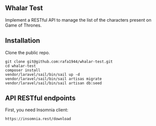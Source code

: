 ## Whalar Test

Implement a RESTful API to manage the list of the characters present on Game of Thrones.


## Installation

Clone the public repo.

```
git clone git@github.com:rafa1944/whalar-test.git
cd whalar-test
composer install
vendor/laravel/sail/bin/sail up -d
vendor/laravel/sail/bin/sail artisas migrate
vendor/laravel/sail/bin/sail artisan db:seed
```

## API RESTful endpoints

First, you need Insomnia client:

```
https://insomnia.rest/download
```


